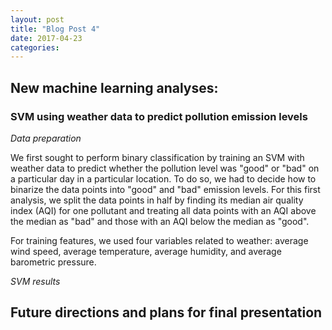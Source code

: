 ```yaml
---
layout: post
title: "Blog Post 4"
date: 2017-04-23
categories: 
---
```


## New machine learning analyses:

### SVM using weather data to predict pollution emission levels

_Data preparation_

We first sought to perform binary classification by training an SVM with weather data to predict whether the pollution level was "good" or "bad" on a particular day in a particular location. To do so, we had to decide how to binarize the data points into "good" and "bad" emission levels. For this first analysis, we split the data points in half by finding its median air quality index (AQI) for one pollutant and treating all data points with an AQI above the median as "bad" and those with an AQI below the median as "good".

For training features, we used four variables related to weather: average wind speed, average temperature, average humidity, and average barometric pressure.

_SVM results_



## Future directions and plans for final presentation